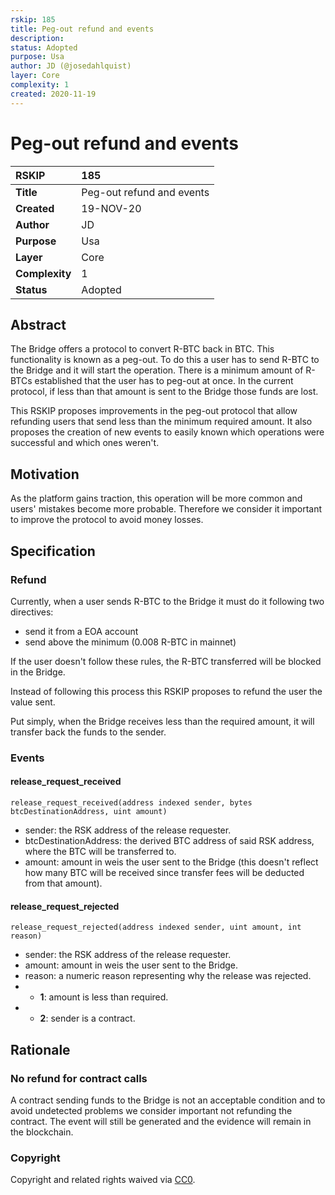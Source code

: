 ```yaml
---
rskip: 185
title: Peg-out refund and events
description: 
status: Adopted
purpose: Usa
author: JD (@josedahlquist)
layer: Core
complexity: 1
created: 2020-11-19
---
```

# Peg-out refund and events

|RSKIP          |185           |
| :------------ |:-------------|
|**Title**      |Peg-out refund and events |
|**Created**    |19-NOV-20 |
|**Author**     |JD |
|**Purpose**    |Usa |
|**Layer**      |Core |
|**Complexity** |1 |
|**Status**     |Adopted |

## Abstract

The Bridge offers a protocol to convert R-BTC back in BTC. This functionality is known as a peg-out.
To do this a user has to send R-BTC to the Bridge and it will start the operation. There is a minimum amount of R-BTCs established that the user has to peg-out at once. In the current protocol, if less than that amount is sent to the Bridge those funds are lost.

This RSKIP proposes improvements in the peg-out protocol that allow refunding users that send less than the minimum required amount. It also proposes the creation of new events to easily known which operations were successful and which ones weren't.

## Motivation

As the platform gains traction, this operation will be more common and users' mistakes become more probable. Therefore we consider it important to improve the protocol to avoid money losses.

## Specification

### Refund

Currently, when a user sends R-BTC to the Bridge it must do it following two directives:
- send it from a EOA account
- send above the minimum (0.008 R-BTC in mainnet)

If the user doesn't follow these rules, the R-BTC transferred will be blocked in the Bridge.

Instead of following this process this RSKIP proposes to refund the user the value sent.

Put simply, when the Bridge receives less than the required amount, it will transfer back the funds to the sender.

### Events

#### release_request_received

```
release_request_received(address indexed sender, bytes btcDestinationAddress, uint amount)
```

- sender: the RSK address of the release requester.
- btcDestinationAddress: the derived BTC address of said RSK address, where the BTC will be transferred to.
- amount: amount in weis the user sent to the Bridge (this doesn't reflect how many BTC will be received since transfer fees will be deducted from that amount).

#### release_request_rejected

```
release_request_rejected(address indexed sender, uint amount, int reason)
```

- sender: the RSK address of the release requester.
- amount: amount in weis the user sent to the Bridge.
- reason: a numeric reason representing why the release was rejected.
- - **1**: amount is less than required.
- - **2**: sender is a contract.

## Rationale

### No refund for contract calls

A contract sending funds to the Bridge is not an acceptable condition and to avoid undetected problems we consider important not refunding the contract. The event will still be generated and the evidence will remain in the blockchain.

### Copyright

Copyright and related rights waived via [CC0](https://creativecommons.org/publicdomain/zero/1.0/).
